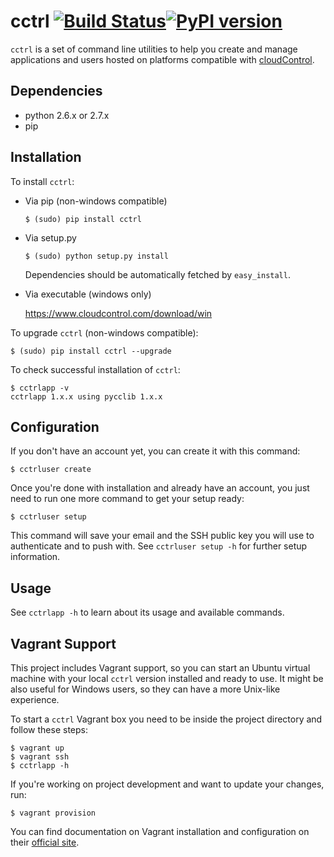 cctrl [![Build Status](https://travis-ci.org/cloudControl/cctrl.svg?branch=master)](https://travis-ci.org/cloudControl/cctrl)[![PyPI version](https://badge.fury.io/py/cctrl.svg)](http://badge.fury.io/py/cctrl) 
=====

`cctrl` is a set of command line utilities to help you create and manage applications
and users hosted on platforms compatible with [cloudControl](https://www.cloudcontrol.com).


Dependencies
------------

 * python 2.6.x or 2.7.x
 * pip


Installation
------------
To install `cctrl`:

* Via pip (non-windows compatible)

    `$ (sudo) pip install cctrl`

* Via setup.py

    `$ (sudo) python setup.py install`


    Dependencies should be automatically fetched by `easy_install`.

* Via executable (windows only)

    https://www.cloudcontrol.com/download/win


To upgrade `cctrl` (non-windows compatible):

    $ (sudo) pip install cctrl --upgrade


To check successful installation of `cctrl`:

    $ cctrlapp -v
    cctrlapp 1.x.x using pycclib 1.x.x


Configuration
-------------

If you don't have an account yet, you can create it with this command:

    $ cctrluser create

Once you're done with installation and already have an account, you just
need to run one more command to get your setup ready:

    $ cctrluser setup

This command will save your email and the SSH public key you will use
to authenticate and to push with. See `cctrluser setup -h` for further
setup information.

Usage
-----

See `cctrlapp -h` to learn about its usage and available commands.


Vagrant Support
---------------

This project includes Vagrant support, so you can start an Ubuntu virtual machine
with your local `cctrl` version installed and ready to use. It might be also useful
for Windows users, so they can have a more Unix-like experience.

To start a `cctrl` Vagrant box you need to be inside the project directory and follow
these steps:

	$ vagrant up
	$ vagrant ssh
	$ cctrlapp -h

If you're working on project development and want to update your changes, run:

	$ vagrant provision

You can find documentation on Vagrant installation and configuration on their [official
site](http://docs.vagrantup.com/v2/installation/index.html).
